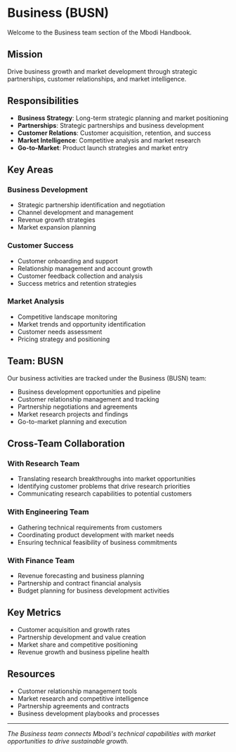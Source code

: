 # Business (BUSN)

Welcome to the Business team section of the Mbodi Handbook.

## Mission

Drive business growth and market development through strategic partnerships, customer relationships, and market intelligence.

## Responsibilities

- **Business Strategy**: Long-term strategic planning and market positioning
- **Partnerships**: Strategic partnerships and business development
- **Customer Relations**: Customer acquisition, retention, and success
- **Market Intelligence**: Competitive analysis and market research
- **Go-to-Market**: Product launch strategies and market entry

## Key Areas

### Business Development

- Strategic partnership identification and negotiation
- Channel development and management
- Revenue growth strategies
- Market expansion planning

### Customer Success

- Customer onboarding and support
- Relationship management and account growth
- Customer feedback collection and analysis
- Success metrics and retention strategies

### Market Analysis

- Competitive landscape monitoring
- Market trends and opportunity identification
- Customer needs assessment
- Pricing strategy and positioning

## Team: BUSN

Our business activities are tracked under the Business (BUSN) team:

- Business development opportunities and pipeline
- Customer relationship management and tracking
- Partnership negotiations and agreements
- Market research projects and findings
- Go-to-market planning and execution

## Cross-Team Collaboration

### With Research Team

- Translating research breakthroughs into market opportunities
- Identifying customer problems that drive research priorities
- Communicating research capabilities to potential customers

### With Engineering Team

- Gathering technical requirements from customers
- Coordinating product development with market needs
- Ensuring technical feasibility of business commitments

### With Finance Team

- Revenue forecasting and business planning
- Partnership and contract financial analysis
- Budget planning for business development activities

## Key Metrics

- Customer acquisition and growth rates
- Partnership development and value creation
- Market share and competitive positioning
- Revenue growth and business pipeline health

## Resources

- Customer relationship management tools
- Market research and competitive intelligence
- Partnership agreements and contracts
- Business development playbooks and processes

---

*The Business team connects Mbodi's technical capabilities with market opportunities to drive sustainable growth.*
